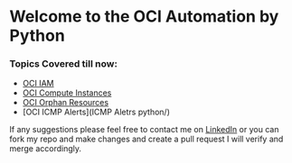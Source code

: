 # Welcome to the OCI Automation by Python

### Topics Covered till now:
- [OCI IAM](iam/)
- [OCI Compute Instances](compute_instance/)
- [OCI Orphan Resources](Orphan_Resources/)
- [OCI ICMP Alerts](ICMP Aletrs python/)


If any suggestions please feel free to contact me on [LinkedIn](www.linkedin.com/in/veeravastav-gudipudi-47b7b0201)
or you can fork my repo and make changes and create a pull request I will verify and merge accordingly.
